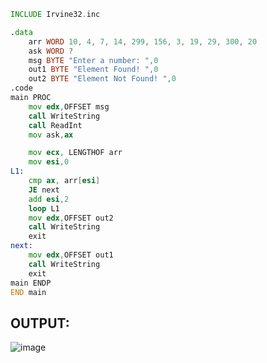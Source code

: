 ```asm
INCLUDE Irvine32.inc

.data
	arr WORD 10, 4, 7, 14, 299, 156, 3, 19, 29, 300, 20
	ask WORD ?
	msg BYTE "Enter a number: ",0
	out1 BYTE "Element Found! ",0
	out2 BYTE "Element Not Found! ",0
.code
main PROC
	mov edx,OFFSET msg
	call WriteString
	call ReadInt
	mov ask,ax

	mov ecx, LENGTHOF arr
	mov esi,0
L1:
	cmp ax, arr[esi]
	JE next
	add esi,2
	loop L1
	mov edx,OFFSET out2
	call WriteString
	exit
next:
	mov edx,OFFSET out1
	call WriteString
	exit
main ENDP
END main
```

## OUTPUT:
![image](https://github.com/user-attachments/assets/9ec9f5a6-1e7f-41c4-a712-3897ed62e4e6)
